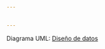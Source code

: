 ```yaml
---


---
```


<p>Diagrama UML: <a href="https://alumnosuady-my.sharepoint.com/:i:/g/personal/a19203818_alumnos_uady_mx/EcwO-ik41KdCvZESsrxzJ4EBMBfVS8x8abKEg2e8YZPajQ">Diseño de datos</a></p>

